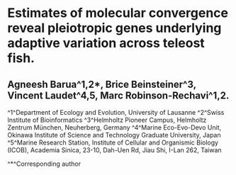 # Estimates of molecular convergence reveal pleiotropic genes underlying adaptive variation across teleost fish. 
## Agneesh Barua^1,2*, Brice Beinsteiner^3, Vincent Laudet^4,5, Marc Robinson-Rechavi^1,2. 
^1^Department of Ecology and Evolution, University of Lausanne
^2^Swiss Institute of Bioinformatics
^3^Helmholtz Pioneer Campus, Helmholtz Zentrum München, Neuherberg, Germany
^4^Marine Eco-Evo-Devo Unit, Okinawa Institute of Science and Technology Graduate University, Japan
^5^Marine Research Station, Institute of Cellular and Organismic Biology (ICOB), Academia Sinica, 23-10, Dah-Uen Rd, Jiau Shi, I-Lan 262, Taiwan

^*^Corresponding author

